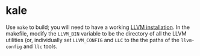 # kale

Use `make` to build; you will need to have a working [LLVM installation](https://llvm.org/docs/GettingStarted.html).
In the makefile, modify the `LLVM_BIN` variable to be the directory of all the LLVM utilities (or, individually set `LLVM_CONFIG` and `LLC` to the the paths of the `llvm-config` and `llc` tools. 
